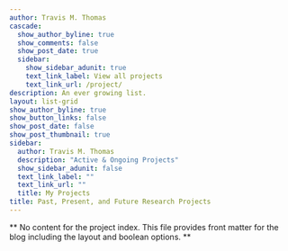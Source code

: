 ```yaml
---
author: Travis M. Thomas
cascade:
  show_author_byline: true
  show_comments: false
  show_post_date: true
  sidebar:
    show_sidebar_adunit: true
    text_link_label: View all projects
    text_link_url: /project/
description: An ever growing list.
layout: list-grid
show_author_byline: true
show_button_links: false
show_post_date: false
show_post_thumbnail: true
sidebar:
  author: Travis M. Thomas
  description: "Active & Ongoing Projects"
  show_sidebar_adunit: false
  text_link_label: ""
  text_link_url: ""
  title: My Projects
title: Past, Present, and Future Research Projects
---
```


** No content for the project index. This file provides front matter for the blog including the layout and boolean options. **
